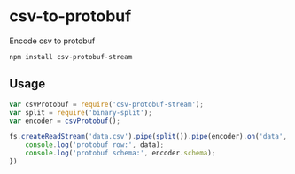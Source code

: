 # csv-to-protobuf

Encode csv to protobuf

	npm install csv-protobuf-stream

## Usage

``` js
var csvProtobuf = require('csv-protobuf-stream');
var split = require('binary-split');
var encoder = csvProtobuf();

fs.createReadStream('data.csv').pipe(split()).pipe(encoder).on('data', function(data) {
	console.log('protobuf row:', data);
	console.log('protobuf schema:', encoder.schema);
})
```
